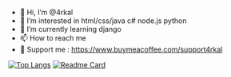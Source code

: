 - 👋 Hi, I’m @4rkal
- 👀 I’m interested in html/css/java c# node.js python
- 🌱 I’m currently learning django
- 📫 How to reach me 
- 💖 Support me : https://www.buymeacoffee.com/support4rkal

<!---
4rkal/4rkal is a ✨ special ✨ repository because its `README.md` (this file) appears on your GitHub profile.
You can click the Preview link to take a look at your changes.
--->
[![Top Langs](https://github-readme-stats.vercel.app/api/top-langs/?username=4rkal)](https://github.com/anuraghazra/github-readme-stats&show_icons=true)
[![Readme Card](https://github.com/4rkal/virtual_assistant_in_python)](https://github.com/anuraghazra/github-readme-stats)

